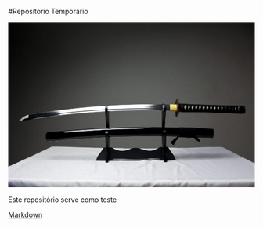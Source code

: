 #Repositorio Temporario

![Katana](katana.jpg)

Este repositório serve como teste

[Markdown](MD.md)
